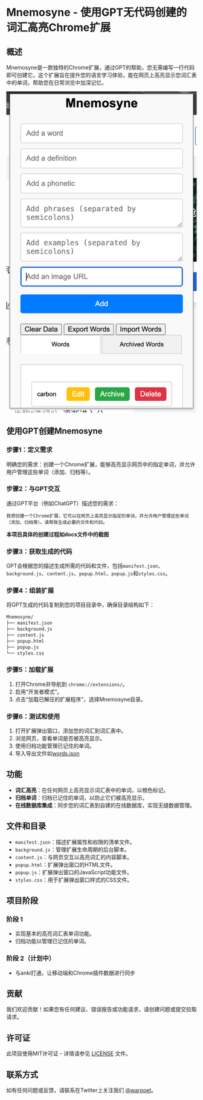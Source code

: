# Mnemosyne - 使用GPT无代码创建的词汇高亮Chrome扩展

## 概述

Mnemosyne是一款独特的Chrome扩展，通过GPT的帮助，您无需编写一行代码即可创建它。这个扩展旨在提升您的语言学习体验，能在网页上高亮显示您词汇表中的单词，帮助您在日常浏览中加深记忆。

![alt text](image.png)

## 使用GPT创建Mnemosyne

### 步骤1：定义需求

明确您的需求：创建一个Chrome扩展，能够高亮显示网页中的指定单词，并允许用户管理这些单词（添加、归档等）。

### 步骤2：与GPT交互

通过GPT平台（例如ChatGPT）描述您的需求：

```
我想创建一个Chrome扩展，它可以在网页上高亮显示指定的单词，并允许用户管理这些单词（添加、归档等）。请帮我生成必要的文件和代码。
```

**本项目具体的创建过程如docs文件中的截图**


### 步骤3：获取生成的代码

GPT会根据您的描述生成所需的代码和文件，包括`manifest.json`、`background.js`、`content.js`、`popup.html`、`popup.js`和`styles.css`。

### 步骤4：组装扩展

将GPT生成的代码复制到您的项目目录中，确保目录结构如下：

```
Mnemosyne/
├── manifest.json
├── background.js
├── content.js
├── popup.html
├── popup.js
└── styles.css
```


### 步骤5：加载扩展

1. 打开Chrome并导航到 `chrome://extensions/`。
2. 启用“开发者模式”。
3. 点击“加载已解压的扩展程序”，选择Mnemosyne目录。

### 步骤6：测试和使用

1. 打开扩展弹出窗口，添加您的词汇到词汇表中。
2. 浏览网页，查看单词是否被高亮显示。
3. 使用归档功能管理已记住的单词。
4. 导入导出文件如[words.json](./words.json)

## 功能

- **词汇高亮**：在任何网页上高亮显示词汇表中的单词，以橙色标记。
- **归档单词**：归档已记住的单词，以防止它们被高亮显示。
- **在线数据库集成**：同步您的词汇表到自建的在线数据库，实现无缝数据管理。

## 文件和目录

- `manifest.json`：描述扩展属性和权限的清单文件。
- `background.js`：管理扩展生命周期的后台脚本。
- `content.js`：与网页交互以高亮词汇的内容脚本。
- `popup.html`：扩展弹出窗口的HTML文件。
- `popup.js`：扩展弹出窗口的JavaScript功能文件。
- `styles.css`：用于扩展弹出窗口样式的CSS文件。

## 项目阶段

### 阶段 1

- 实现基本的高亮词汇表单词功能。
- 归档功能以管理已记住的单词。

### 阶段 2（计划中）

- 与anki打通，让移动端和Chrome插件数据进行同步

## 贡献

我们欢迎贡献！如果您有任何建议、错误报告或功能请求，请创建问题或提交拉取请求。

## 许可证

此项目使用MIT许可证 - 详情请参见 [LICENSE](LICENSE) 文件。

## 联系方式

如有任何问题或反馈，请联系在Twitter上关注我们 [@warpoet](https://twitter.com/le284)。
